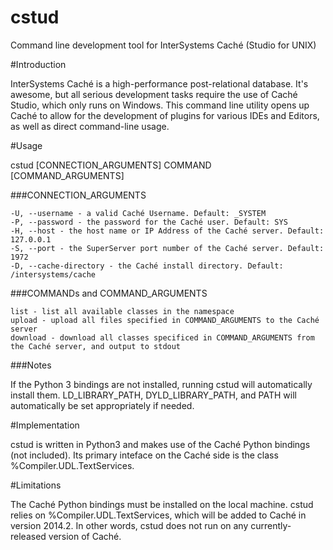 cstud
=====

Command line development tool for InterSystems Caché (Studio for UNIX)

#Introduction

InterSystems Caché is a high-performance post-relational database. It's awesome, but all serious development tasks require the use of Caché Studio, which only runs on Windows. This command line utility opens up Caché to allow for the development of plugins for various IDEs and Editors, as well as direct command-line usage.

#Usage

cstud \[CONNECTION_ARGUMENTS\] COMMAND \[COMMAND_ARGUMENTS\]

###CONNECTION_ARGUMENTS
    
    -U, --username - a valid Caché Username. Default: _SYSTEM
    -P, --password - the password for the Caché user. Default: SYS
    -H, --host - the host name or IP Address of the Caché server. Default: 127.0.0.1
    -S, --port - the SuperServer port number of the Caché server. Default: 1972
    -D, --cache-directory - the Caché install directory. Default: /intersystems/cache

###COMMANDs and COMMAND_ARGUMENTS

    list - list all available classes in the namespace
    upload - upload all files specified in COMMAND_ARGUMENTS to the Caché server
    download - download all classes specificed in COMMAND_ARGUMENTS from the Caché server, and output to stdout

###Notes

If the Python 3 bindings are not installed, running cstud will automatically install them. LD_LIBRARY_PATH, DYLD_LIBRARY_PATH, and PATH will automatically be set appropriately if needed.

#Implementation

cstud is written in Python3 and makes use of the Caché Python bindings (not included). Its primary inteface on the Caché side is the class %Compiler.UDL.TextServices.

#Limitations

The Caché Python bindings must be installed on the local machine. cstud relies on %Compiler.UDL.TextServices, which will be added to Caché in version 2014.2. In other words, cstud does not run on any currently-released version of Caché. 